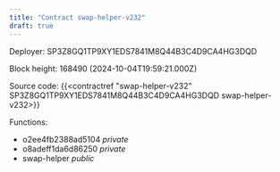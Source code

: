 ```yaml
---
title: "Contract swap-helper-v232"
draft: true
---
```

Deployer: SP3Z8GQ1TP9XY1EDS7841M8Q44B3C4D9CA4HG3DQD


 



Block height: 168490 (2024-10-04T19:59:21.000Z)

Source code: {{<contractref "swap-helper-v232" SP3Z8GQ1TP9XY1EDS7841M8Q44B3C4D9CA4HG3DQD swap-helper-v232>}}

Functions:

* o2ee4fb2388ad5104 _private_
* o8adeff1da6d86250 _private_
* swap-helper _public_
